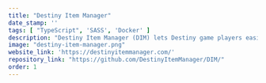 ```yaml
---
title: "Destiny Item Manager"
date_stamp: ''
tags: [ "TypeScript", 'SASS', 'Docker' ]
description: "Destiny Item Manager (DIM) lets Destiny game players easily move items between their Guardians and the Vault. DIM's goal is to let players equip their guardians quickly."
image: "destiny-item-manager.png"
website_link: 'https://destinyitemmanager.com/'
repository_link: "https://github.com/DestinyItemManager/DIM/"
order: 1
---
```

